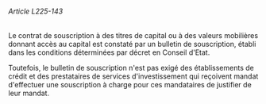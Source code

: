 ###### Article L225-143

Le contrat de souscription à des titres de capital ou à des valeurs mobilières donnant accès au capital est constaté par un bulletin de souscription, établi dans les conditions déterminées par décret en Conseil d'Etat.

Toutefois, le bulletin de souscription n'est pas exigé des établissements de crédit et des prestataires de services d'investissement qui reçoivent mandat d'effectuer une souscription à charge pour ces mandataires de justifier de leur mandat.

